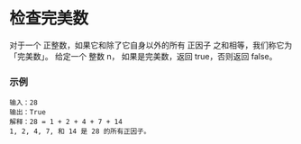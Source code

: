 # 检查完美数

对于一个 正整数，如果它和除了它自身以外的所有 正因子 之和相等，我们称它为 「完美数」。
给定一个 整数 n， 如果是完美数，返回 true，否则返回 false。


### 示例
```
输入：28
输出：True
解释：28 = 1 + 2 + 4 + 7 + 14
1, 2, 4, 7, 和 14 是 28 的所有正因子。
```


[^]: 来源：力扣（LeetCode）链接：https://leetcode-cn.com/problems/perfect-number著作权归领扣网络所有。商业转载请联系官方授权，非商业转载请注明出处。来源：力扣（LeetCode）